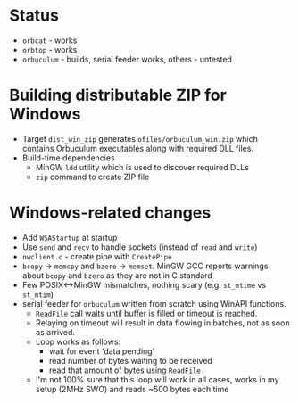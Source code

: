 # Status
* `orbcat` - works
* `orbtop` - works
* `orbuculum` - builds, serial feeder works, others - untested

# Building distributable ZIP for Windows
* Target `dist_win_zip` generates `ofiles/orbuculum_win.zip` which contains Orbuculum executables along with required DLL files.
* Build-time dependencies
    * MinGW `ldd` utility which is used to discover required DLLs
    * `zip` command to create ZIP file

# Windows-related changes
* Add `WSAStartup` at startup
* Use `send` and `recv` to handle sockets (instead of `read` and `write`)
* `nwclient.c` - create pipe with `CreatePipe`
* `bcopy` -> `memcpy` and `bzero` -> `memset`. MinGW GCC reports warnings about `bcopy` and `bzero` as they are not in C standard
* Few POSIX<->MinGW mismatches, nothing scary (e.g. `st_mtime` vs `st_mtim`)
* serial feeder for `orbuculum` written from scratch using WinAPI functions.
    * `ReadFile` call waits until buffer is filled or timeout is reached.
    * Relaying on timeout will result in data flowing in batches, not as soon as arrived.
    * Loop works as follows:
        * wait for event 'data pending'
        * read number of bytes waiting to be received
        * read that amount of bytes using `ReadFile`
    * I'm not 100% sure that this loop will work in all cases, works in my setup (2MHz SWO) and reads ~500 bytes each time